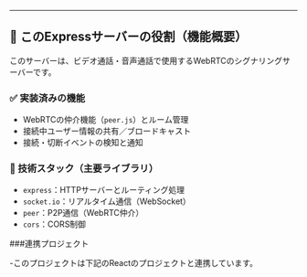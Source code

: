 ---

## 🧠 このExpressサーバーの役割（機能概要）

このサーバーは、ビデオ通話・音声通話で使用するWebRTCのシグナリングサーバーです。

### ✅ 実装済みの機能

- WebRTCの仲介機能（`peer.js`）とルーム管理
- 接続中ユーザー情報の共有／ブロードキャスト
- 接続・切断イベントの検知と通知

### 🔧 技術スタック（主要ライブラリ）

- `express`：HTTPサーバーとルーティング処理
- `socket.io`：リアルタイム通信（WebSocket）
- `peer`：P2P通信（WebRTC仲介）
- `cors`：CORS制御

###連携プロジェクト

-このプロジェクトは下記のReactのプロジェクトと連携しています。


